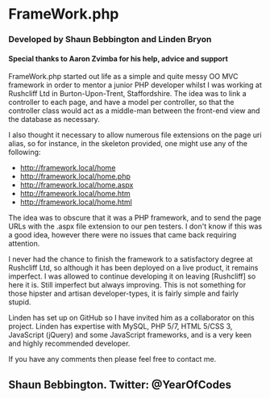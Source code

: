# FrameWork.php #
### Developed by Shaun Bebbington and Linden Bryon ###
#### Special thanks to Aaron Zvimba for his help, advice and support ####

FrameWork.php started out life as a simple and quite messy OO MVC framework in order to mentor a junior PHP developer whilst I was working at Rushcliff Ltd in Burton-Upon-Trent, Staffordshire. The idea was to link a controller to each page, and have a model per controller, so that the controller class would act as a middle-man between the front-end view and the database as necessary.

I also thought it necessary to allow numerous file extensions on the page uri alias, so for instance, in the skeleton provided, one might use any of the following:

* http://framework.local/home
* http://framework.local/home.php
* http://framework.local/home.aspx
* http://framework.local/home.htm
* http://framework.local/home.html

The idea was to obscure that it was a PHP framework, and to send the page URLs with the .aspx file extension to our pen testers. I don't know if this was a good idea, however there were no issues that came back requiring attention.

I never had the chance to finish the framework to a satisfactory degree at Rushcliff Ltd, so although it has been deployed on a live product, it remains imperfect. I was allowed to continue developing it on leaving [Rushcliff] so here it is. Still imperfect but always improving. This is not something for those hipster and artisan developer-types, it is fairly simple and fairly stupid.

Linden has set up on GitHub so I have invited him as a collaborator on this project. Linden has expertise with MySQL, PHP 5/7, HTML 5/CSS 3, JavaScript (jQuery) and some JavaScript frameworks, and is a very keen and highly recommended developer.

If you have any comments then please feel free to contact me.

Shaun Bebbington.
Twitter: @YearOfCodes
--
